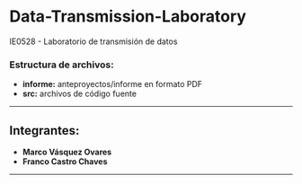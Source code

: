 # Data-Transmission-Laboratory
IE0528 - Laboratorio de transmisión de datos 

### Estructura de archivos:

+ **informe:** anteproyectos/informe en formato PDF
+ **src:** archivos de código fuente

---
## Integrantes:
+ **Marco Vásquez Ovares**
+ **Franco Castro Chaves**
---
